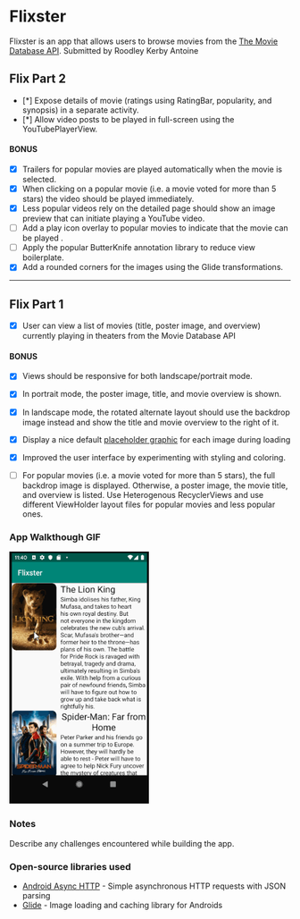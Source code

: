 # Flixster
Flixster is an app that allows users to browse movies from the [The Movie Database API](http://docs.themoviedb.apiary.io/#).
Submitted by Roodley Kerby Antoine

## Flix Part 2

- [*] Expose details of movie (ratings using RatingBar, popularity, and synopsis) in a separate activity.
- [*] Allow video posts to be played in full-screen using the YouTubePlayerView.

#### BONUS

- [x] Trailers for popular movies are played automatically when the movie is selected.
- [x] When clicking on a popular movie (i.e. a movie voted for more than 5 stars) the video should be played immediately.
- [x] Less popular videos rely on the detailed page should show an image preview that can initiate playing a YouTube video.
- [ ] Add a play icon overlay to popular movies to indicate that the movie can be played .
- [ ] Apply the popular ButterKnife annotation library to reduce view boilerplate. 
- [x] Add a rounded corners for the images using the Glide transformations. 

---

## Flix Part 1

- [x] User can view a list of movies (title, poster image, and overview) currently playing in theaters from the Movie Database API

#### BONUS
- [x] Views should be responsive for both landscape/portrait mode.
- [x] In portrait mode, the poster image, title, and movie overview is shown.
- [x] In landscape mode, the rotated alternate layout should use the backdrop image instead and show the title and movie overview to the right of it.

- [x] Display a nice default [placeholder graphic](https://guides.codepath.org/android/Displaying-Images-with-the-Glide-Library#advanced-usage) for each image during loading
- [x] Improved the user interface by experimenting with styling and coloring.
- [ ] For popular movies (i.e. a movie voted for more than 5 stars), the full backdrop image is displayed. Otherwise, a poster image, the movie title, and overview is listed. Use Heterogenous RecyclerViews and use different ViewHolder layout files for popular movies and less popular ones.

### App Walkthough GIF

<img src="https://github.com/KerbyChim/Flixster/blob/master/walkthrough_2.gif" width=250><br>

### Notes
Describe any challenges encountered while building the app.

### Open-source libraries used

- [Android Async HTTP](https://github.com/loopj/android-async-http) - Simple asynchronous HTTP requests with JSON parsing
- [Glide](https://github.com/bumptech/glide) - Image loading and caching library for Androids
